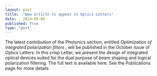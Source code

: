 ```yaml
---
layout: post
title:  "New article to appear in Optics Letters"
date:   2014-09-08
published: True
type: "post"
---
```


The latest contribution of the Photonics section, entitled _Optimization of integrated polarization filters_ , will be published in the October issue of Optics Letters. In this crisp Letter, we present the design of integrated optical devices suited for the dual purpose of beam shaping and logical polarization filtering. The full text is available here. See the Publications page for more details


